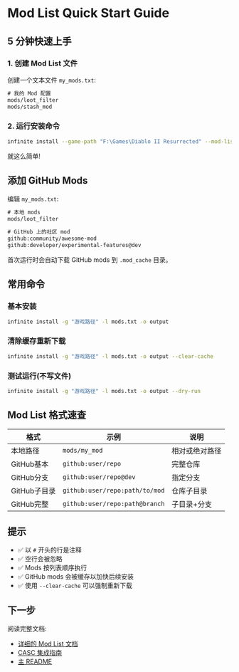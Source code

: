 # Mod List Quick Start Guide

## 5 分钟快速上手

### 1. 创建 Mod List 文件

创建一个文本文件 `my_mods.txt`:

```txt
# 我的 Mod 配置
mods/loot_filter
mods/stash_mod
```

### 2. 运行安装命令

```bash
infinite install --game-path "F:\Games\Diablo II Resurrected" --mod-list my_mods.txt --output-path output
```

就这么简单!

## 添加 GitHub Mods

编辑 `my_mods.txt`:

```txt
# 本地 mods
mods/loot_filter

# GitHub 上的社区 mod
github:community/awesome-mod
github:developer/experimental-features@dev
```

首次运行时会自动下载 GitHub mods 到 `.mod_cache` 目录。

## 常用命令

### 基本安装
```bash
infinite install -g "游戏路径" -l mods.txt -o output
```

### 清除缓存重新下载
```bash
infinite install -g "游戏路径" -l mods.txt -o output --clear-cache
```

### 测试运行(不写文件)
```bash
infinite install -g "游戏路径" -l mods.txt -o output --dry-run
```

## Mod List 格式速查

| 格式 | 示例 | 说明 |
|------|------|------|
| 本地路径 | `mods/my_mod` | 相对或绝对路径 |
| GitHub基本 | `github:user/repo` | 完整仓库 |
| GitHub分支 | `github:user/repo@dev` | 指定分支 |
| GitHub子目录 | `github:user/repo:path/to/mod` | 仓库子目录 |
| GitHub完整 | `github:user/repo:path@branch` | 子目录+分支 |

## 提示

- ✅ 以 `#` 开头的行是注释
- ✅ 空行会被忽略
- ✅ Mods 按列表顺序执行
- ✅ GitHub mods 会被缓存以加快后续安装
- ✅ 使用 `--clear-cache` 可以强制重新下载

## 下一步

阅读完整文档:
- [详细的 Mod List 文档](MOD_LIST.md)
- [CASC 集成指南](CASC_INTEGRATION.md)
- [主 README](../README.md)
